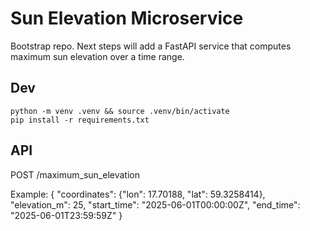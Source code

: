 # Sun Elevation Microservice

Bootstrap repo. Next steps will add a FastAPI service that computes
maximum sun elevation over a time range.

## Dev
```
python -m venv .venv && source .venv/bin/activate
pip install -r requirements.txt
```

## API
POST /maximum_sun_elevation

Example:
{
  "coordinates": {"lon": 17.70188, "lat": 59.3258414},
  "elevation_m": 25,
  "start_time": "2025-06-01T00:00:00Z",
  "end_time": "2025-06-01T23:59:59Z"
}
